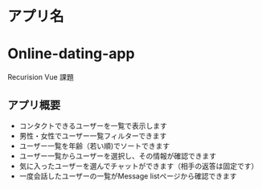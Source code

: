 # アプリ名
# Online-dating-app 
Recurision Vue 課題


## アプリ概要 
- コンタクトできるユーザーを一覧で表示します
- 男性・女性でユーザー一覧フィルターできます
- ユーザー一覧を年齢（若い順)でソートできます
- ユーザー一覧からユーザーを選択し、その情報が確認できます
- 気に入ったユーザーを選んでチャットができます（相手の返答は固定です）
- 一度会話したユーザーの一覧がMessage listページから確認できます
